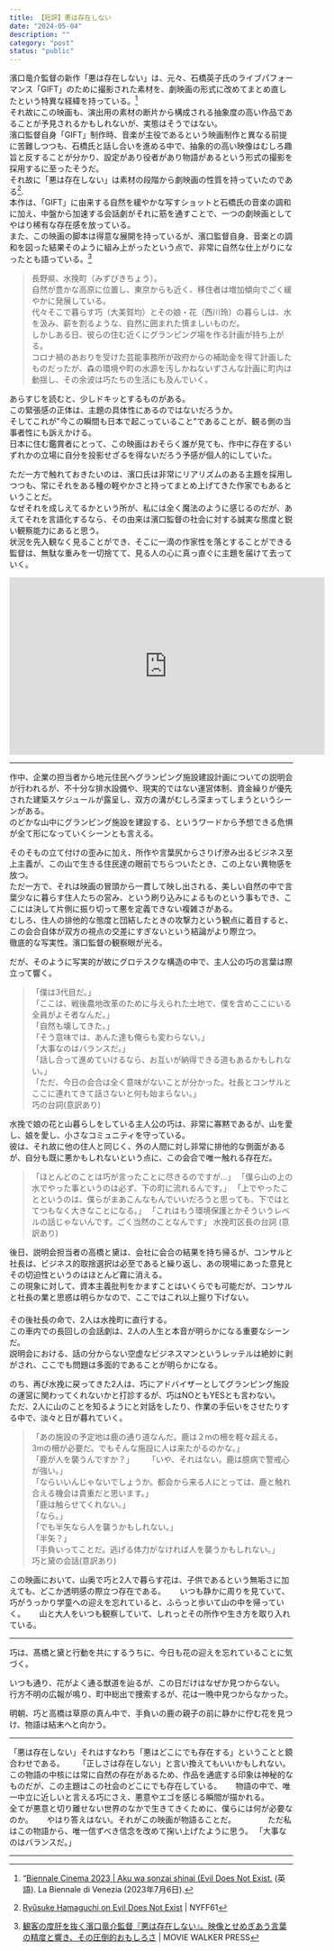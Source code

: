 ```yaml
---
title: 【短評】悪は存在しない
date: "2024-05-04"
description: ""
category: "post"
status: "public"
---
```


濱口竜介監督の新作「悪は存在しない」は、元々、石橋英子氏のライブパフォーマンス「GIFT」のために撮影された素材を、劇映画の形式に改めてまとめ直したという特異な経緯を持っている。[^1]    
それ故にこの映画も、演出用の素材の断片から構成される抽象度の高い作品であることが予見されるかもしれないが、実態はそうではない。    
濱口監督自身「GIFT」制作時、音楽が主役であるという映画制作と異なる前提に苦難しつつも、石橋氏と話し合いを進める中で、抽象的の高い映像はむしろ趣旨と反することが分かり、設定があり役者があり物語があるという形式の撮影を採用するに至ったそうだ。  
それ故に「悪は存在しない」は素材の段階から劇映画の性質を持っていたのである[^2].    
本作は、「GIFT」に由来する自然を緩やかな写すショットと石橋氏の音楽の調和に加え、中盤から加速する会話劇がそれに筋を通すことで、一つの劇映画としてやはり稀有な存在感を放っている。  
また、この映画の脚本は得意な展開を持っているが、濱口監督自身、音楽との調和を図った結果そのように組み上がったという点で、非常に自然な仕上がりになったとも語っている。[^3]       
   
>長野県、水挽町（みずびきちょう）。  
>自然が豊かな高原に位置し、東京からも近く、移住者は増加傾向でごく緩やかに発展している。  
>代々そこで暮らす巧（大美賀均）とその娘・花（西川玲）の暮らしは、水を汲み、薪を割るような、自然に囲まれた慎ましいものだ。  
>しかしある日、彼らの住む近くにグランピング場を作る計画が持ち上がる。  
>コロナ禍のあおりを受けた芸能事務所が政府からの補助金を得て計画したものだったが、森の環境や町の水源を汚しかねないずさんな計画に町内は動揺し、その余波は巧たちの生活にも及んでいく。  
  
あらすじを読むと、少しドキッとするものがある。  
この緊張感の正体は、主題の具体性にあるのではないだろうか。  
そしてこれが"今この瞬間も日本で起こっていること"であることが、観る側の当事者性にも訴えかける。  
日本に住む鑑賞者にとって、この映画はおそらく誰が見ても、作中に存在するいずれかの立場に自分を投影せざるを得ないだろう予感が個人的にしていた。  
  
ただ一方で触れておきたいのは、濱口氏は非常にリアリズムのある主題を採用しつつも、常にそれをある種の軽やかさと持ってまとめ上げてきた作家でもあるということだ。  
なぜそれを成しえてるかという所が、私には全く魔法のように感じるのだが、あえてそれを言語化するなら、その由来は濱口監督の社会に対する誠実な態度と鋭い観察能力にあると思う。  
状況を先入観なく見ることができ、そこに一滴の作家性を落とすることができる監督は、無駄な重みを一切捨てて、見る人の心に真っ直ぐに主題を届けて去っていく。  

<iframe width="560" height="315" src="https://www.youtube.com/watch?v=Kd4PT-nN2rI" title="YouTube video player" frameborder="0" allow="accelerometer; autoplay; clipboard-write; encrypted-media; gyroscope; picture-in-picture; web-share" allowfullscreen></iframe>
  
--------
  
作中、企業の担当者から地元住民へグランピング施設建設計画についての説明会が行われるが、不十分な排水設備や、現実的ではない運営体制、資金繰りが優先された建築スケジュールが露呈し、双方の溝がむしろ深まってしまうというシーンがある。  
のどかな山中にグランピング施設を建設する、というワードから予想できる危惧が全て形になっていくシーンとも言える。  
  
そのそもの立て付けの歪みに加え、所作や言葉尻からさりげ滲み出るビジネス至上主義が、この山で生きる住民達の眼前でちらついたとき、この上ない異物感を放つ。  
ただ一方で、それは映画の冒頭から一貫して映し出される、美しい自然の中で言葉少なに暮らす住人たちの営み、という刷り込みによるものという事もでき、ここには決して片側に振り切って悪を定義できない複雑さがある。  
むしろ、住人の排他的な態度と団結したときの攻撃力という観点に着目すると、この会合自体が双方の視点の交差にすぎないという結論がより際立つ。  
徹底的な写実性。濱口監督の観察眼が光る。  
  
だが、そのように写実的が故にグロテスクな構造の中で、主人公の巧の言葉は際立って響く。  
  
>「僕は3代目だ。」  
>「ここは、戦後農地改革のために与えられた土地で、僕を含めここにいる全員がよそ者なんだ。」  
>「自然も壊してきた。」  
>「そう意味では、あんた達も俺らも変わらない。」  
>「大事なのはバランスだ。」  
>「話し合って進めていけるなら、お互いが納得できる道もあるかもしれない。」  
>「ただ、今日の会合は全く意味がないことが分かった。社長とコンサルとここに連れてきて話さないと何も始まらない。」  
>巧の台詞(意訳あり)
  
水挽で娘の花と山暮らしをしている主人公の巧は、非常に寡黙であるが、山を愛し、娘を愛し、小さなコミュニティを守っている。  
彼は、それ故に他の住人と同じく、外の人間に対し非常に排他的な側面があるが、自分も既に悪かもしれないという点に、この会合で唯一触れる存在だ。  
  
>「ほとんどのことは巧が言ったことに尽きるのですが...」
>「僕ら山の上の水でやった事というのは必ず、下の町に流れるんです。」
>「上でやったことというのは、僕らがまあこんなもんでいいだろうと思っても、下ではとてつもなく大きなことになる。」
>「これはもう環境保護とかそういうレベルの話じゃないんです。ごく当然のことなんです」
>水挽町区長の台詞 (意訳あり)  
  
後日、説明会担当者の高橋と黛は、会社に会合の結果を持ち帰るが、コンサルと社長は、ビジネス的取捨選択は必至であると繰り返し、あの現場にあった意見とその切迫性というのはほとんど霧に消える。　　  
この現象に対して、資本主義批判をかますことはいくらでも可能だが、コンサルと社長の業と思惑は明らかなので、ここではこれ以上掘り下げない。　　  
　  
その後社長の命で、2人は水挽町に直行する。  
この車内での長回しの会話劇は、2人の人生と本音が明らかになる重要なシーンだ。  
説明会における、話の分からない空虚なビジネスマンというレッテルは絶妙に剥がされ、ここでも問題は多面的であることが明らかになる。  
  
のち、再び水挽に戻ってきた2人は、巧にアドバイザーとしてグランピング施設の運営に関わってくれないかと打診するが、巧はNOともYESとも言わない。　  
ただ、2人に山のことを知るようにと対話をしたり、作業の手伝いをさせたりする中で、淡々と日が暮れていく。　　
　　
>「あの施設の予定地は鹿の通り道なんだ。鹿は２mの柵を軽々超える。3mの柵が必要だ。でもそんな施設に人は来たがるのかな。」  
>「鹿が人を襲うんですか？」　　
>「いや、それはない。鹿は臆病で警戒心が強い。」  
>「ならいいんじゃないでしょうか。都会から来る人にとっては、鹿と触れ合える機会は貴重だと思います。」  
>「鹿は触らせてくれない。」  
>「なら。」  
>「でも半矢なら人を襲うかもしれない。」  
>「半矢？」  
>「手負いってことだ。逃げる体力がなければ人を襲うかもしれない。」　　
>巧と黛の会話(意訳あり)  
  
この映画において、山奥で巧と2人で暮らす花は、子供であるという無垢さに加えても、どこか透明感の際立つ存在である。　　
いつも静かに周りを見ていて、巧がうっかり学童への迎えを忘れていると、ふらっと歩いて山の中を帰っていく。　　
山と大人をいつも観察していて、しれっとその所作や生き方を取り入れている。　　

------
  
巧は、髙橋と黛と行動を共にするうちに、今日も花の迎えを忘れていることに気づく。  
  
いつも通り、花がよく通る獣道を辿るが、この日だけはなぜか見つからない。  
行方不明の広報が鳴り、町中総出で捜索するが、花は一晩中見つからなかった。  
  
明朝、巧と高橋は草原の真ん中で、手負いの鹿の親子の前に静かに佇む花を見つけ、物語は結末へと向かう。  
  
--------
  
「悪は存在しない」それはすなわち「悪はどこにでも存在する」ということと鏡合わせである。　　 
「正しさは存在しない」と言い換えてもいいかもしれない。　　 
この物語の中核には常に自然の存在があるため、作品を通底する印象は神秘的なものだが、この主題はこの社会のどこにでも存在している。　　
物語の中で、唯一中立に近しいと言える巧にさえ、悪意やエゴを感じる瞬間が描かれる。　　
　　
全てが悪意と切り離せない世界のなかで生きてきくために、僕らには何が必要なのか。　　
やはり答えはない。それがこの映画が物語ることだ。　　 　　 
ただ私はこの物語から、唯一信ずべき信念を改めて掬い上げたように思う。 
「大事なのはバランスだ。」

--------

[^1]: “[Biennale Cinema 2023 | Aku wa sonzai shinai (Evil Does Not Exist.](https://ja.m.wikipedia.org/wiki/%E6%82%AA%E3%81%AF%E5%AD%98%E5%9C%A8%E3%81%97%E3%81%AA%E3%81%84) (英語). La Biennale di Venezia (2023年7月6日).  
[^2]: [Ryûsuke Hamaguchi on Evil Does Not Exist](https://m.youtube.com/watch?v=VCXMbhC794I) | NYFF61  
[^3]: [観客の度肝を抜く濱口竜介監督『悪は存在しない』。映像とせめぎあう言葉の精度と響き、その圧倒的おもしろさ](https://moviewalker.jp/news/article/1193862/p3) | MOVIE WALKER PRESS

